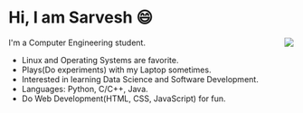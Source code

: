 # Hi, I am Sarvesh 😄
<a href="https://github.com/anuraghazra/github-readme-stats">
  <img align="right" src="https://github-readme-stats.vercel.app/api/top-langs/?username=SarveshGulhane&layout=compact" />
</a>

I'm a Computer Engineering student.
-  Linux and Operating Systems are favorite.
-  Plays(Do experiments) with my Laptop sometimes.
-  Interested in learning Data Science and Software Development.
-  Languages: Python, C/C++, Java.
-  Do Web Development(HTML, CSS, JavaScript) for fun.
